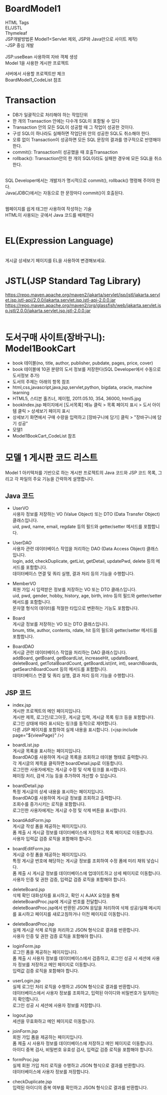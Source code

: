 # BoardModel1
HTML Tags<br>
EL/JSTL<br>
Thymeleaf<br>
JSP개발방법론 Model1<Servlet 제외, JSP와 Java만으로 사이트 제작)<br>
-JSP 중심 개발<br>
<br>
JSP:useBean 사용하여 자바 객체 생성<br>
Model 1을 사용한 게시판 프로젝트<br>

서버에서 사용할 프로젝트만 체크<br>
BoardModel1_CodeList 참조<br>

# Transaction
- DB가 일괄적으로 처리해야 하는 작업단위<br>
- 한 개의 Transaction 안에는 다수개 SQL이 포함될 수 있다<br>
- Transaction 안의 모든 SQL이 성공할 때 그 작업이 성공한 것이다.<br>
- 구성 SQL이 하나라도 실패하면 작업단위 안의 성공한 SQL도 취소해야 한다.<br>
- 오류 없이 Transaction이 성공하면 모든 SQL 문장의 결과를 영구적으로 반영해야 한다.<br>
- commit(): Transaction이 성공했을 때 호출Transaction
- rollback(): Transaction안의 한 개의 SQL이라도 실패한 경우에 모든 SQL을 취소한다.<br>
<br>
SQL Developer에서는 개발자가 명시적으로 commit(), rollback() 명령해 주어야 한다.<br>
Java(JDBC)에서는 자동으로 한 문장마다 commit()이 호출된다.<br>
<br>

웹페이지를 쉽게 태그만 사용하여 작성하는 기술<br>
HTML이 사용되는 곳에서 Java 코드를 배제한다<br><br>
# EL(Expression Language)
<br>
게시글 상세보기 페이지를 EL을 사용하여 변경해보세요.<br>

# JSTL(JSP Standard Tag Library)
https://repo.maven.apache.org/maven2/jakarta/servlet/jsp/jstl/jakarta.servlet.jsp.jstl-api/2.0.0/jakarta.servlet.jsp.jstl-api-2.0.0.jar
<br>
https://repo.maven.apache.org/maven2/org/glassfish/web/jakarta.servlet.jsp.jstl/2.0.0/jakarta.servlet.jsp.jstl-2.0.0.jar<br><br>

# 도서구매 사이트(장바구니): Model1BookCart
- book 테이블(no, title, author, publisher, pubdate, pages, price, cover)
- book 테이블에 10권 분량의 도서 정보를 저장한다(SQL Developer에서 수동으로 도서정보 추가)
- 도서의 주제는 아래의 항목 참조
- html,css,javascript,java,jsp,servlet,python, bigdata, oracle, machine learning
- HTML5, 스티븐 홀즈너, 제이펍, 2011.05.10, 354, 36000, html5.jpg
- bookIndex.jsp 페이지에서 [도서목록] 메뉴 클릭 > 목록 페이지 표시 > 도서 아이템 클릭 > 상세보기 페이지 표시
- 상세보기 화면에서 구매 수량을 입력하고 [장바구니에 담기] 클릭 > "장바구니에 담기 성공"
- 모델1
- Model1BookCart_CodeList 참조<br>


# 모델 1 게시판 코드 리스트
Model 1 아키텍처를 기반으로 하는 게시판 프로젝트의 Java 코드와 JSP 코드 목록, 그리고 각 파일의 주요 기능을 간략하게 설명합니다. <br>

## Java 코드
+ UserVO<br>
사용자 정보를 저장하는 VO (Value Object) 또는 DTO (Data Transfer Object) 클래스입니다.<br>
uid, pwd, name, email, regdate 등의 필드와 getter/setter 메서드를 포함합니다.<br>

+ UserDAO<br>
사용자 관련 데이터베이스 작업을 처리하는 DAO (Data Access Object) 클래스입니다.<br>
login, add, checkDuplicate, getList, getDetail, updatePwd, delete 등의 메서드를 포함합니다.<br>
데이터베이스 연결 및 쿼리 실행, 결과 처리 등의 기능을 수행합니다.<br>

+ MemberVO<br>
회원 가입 시 입력받은 정보를 저장하는 VO 또는 DTO 클래스입니다.<br>
uid, pwd, gender, hobby, history, age, birth, intro 등의 필드와 getter/setter 메서드를 포함합니다.<br>
문자열 형식의 데이터를 적절한 타입으로 변환하는 기능도 포함합니다.<br>

+ Board<br>
게시글 정보를 저장하는 VO 또는 DTO 클래스입니다.<br>
bnum, title, author, contents, rdate, hit 등의 필드와 getter/setter 메서드를 포함합니다.<br>

+ BoardDAO<br>
게시글 관련 데이터베이스 작업을 처리하는 DAO 클래스입니다.<br>
addBoard, getBoard, getBoardList, increaseHit, updateBoard, deleteBoard, getTotalBoardCount, getBoardList(int, int), searchBoards, getSearchBoardCount 등의 메서드를 포함합니다.<br>
데이터베이스 연결 및 쿼리 실행, 결과 처리 등의 기능을 수행합니다.<br>

## JSP 코드

+ index.jsp<br>
게시판 프로젝트의 메인 페이지입니다.<br>
게시판 제목, 로그인/로그아웃, 게시글 입력, 게시글 목록 링크 등을 포함합니다.<br>
로그인 상태에 따라 표시되는 링크를 동적으로 제어합니다.<br>
다른 JSP 페이지를 포함하여 실제 내용을 표시합니다. (<jsp:include page="${viewPage}" />)<br>

+ boardList.jsp<br>
게시글 목록을 표시하는 페이지입니다.<br>
BoardDAO를 사용하여 게시글 목록을 조회하고 테이블 형태로 출력합니다.<br>
각 게시글의 제목을 클릭하면 boardDetail.jsp로 이동합니다.<br>
로그인한 사용자에게는 게시글 수정 및 삭제 링크를 표시합니다.<br>
페이징 처리, 검색 기능 등을 추가하여 개선할 수 있습니다.<br>

+ boardDetail.jsp<br>
특정 게시글의 상세 내용을 표시하는 페이지입니다.<br>
BoardDAO를 사용하여 게시글 정보를 조회하고 출력합니다.<br>
조회수를 증가시키는 로직을 포함합니다.<br>
로그인한 사용자에게는 게시글 수정 및 삭제 버튼을 표시합니다.<br>

+ boardAddForm.jsp<br>
게시글 작성 폼을 제공하는 페이지입니다.<br>
폼 제출 시 게시글 정보를 데이터베이스에 저장하고 목록 페이지로 이동합니다.<br>
사용자 입력값 검증 로직을 포함해야 합니다.<br>

+ boardEditForm.jsp<br>
게시글 수정 폼을 제공하는 페이지입니다.<br>
특정 게시글 번호에 해당하는 게시글 정보를 조회하여 수정 폼에 미리 채워 넣습니다.<br>
폼 제출 시 게시글 정보를 데이터베이스에 업데이트하고 상세 페이지로 이동합니다.<br>
사용자 인증 및 권한 검증, 입력값 검증 로직을 포함해야 합니다.<br>

+ deleteBoard.jsp<br>
삭제 확인 대화상자를 표시하고, 확인 시 AJAX 요청을 통해 deleteBoardProc.jsp에 게시글 번호를 전달합니다.<br>
deleteBoardProc.jsp에서 반환된 JSON 응답을 처리하여 삭제 성공/실패 메시지를 표시하고 페이지를 새로고침하거나 이전 페이지로 이동합니다.<br>

+ deleteBoardProc.jsp<br>
실제 게시글 삭제 로직을 처리하고 JSON 형식으로 결과를 반환합니다.<br>
사용자 인증 및 권한 검증 로직을 포함해야 합니다.<br>

+ loginForm.jsp<br>
로그인 폼을 제공하는 페이지입니다.<br>
폼 제출 시 사용자 정보를 데이터베이스에서 검증하고, 로그인 성공 시 세션에 사용자 정보를 저장하고 메인 페이지로 이동합니다.<br>
입력값 검증 로직을 포함해야 합니다.<br>

+ userLogin.jsp<br>
실제 로그인 처리 로직을 수행하고 JSON 형식으로 결과를 반환합니다.<br>
데이터베이스에서 사용자 정보를 조회하고, 입력된 아이디와 비밀번호가 일치하는지 확인합니다.<br>
로그인 성공 시 세션에 사용자 정보를 저장합니다.<br>

+ logout.jsp<br>
세션을 무효화하고 메인 페이지로 이동합니다.<br>

+ joinForm.jsp<br>
회원 가입 폼을 제공하는 페이지입니다.<br>
폼 제출 시 사용자 정보를 데이터베이스에 저장하고 메인 페이지로 이동합니다.<br>
아이디 중복 검사, 비밀번호 유효성 검사, 입력값 검증 로직을 포함해야 합니다.<br>

+ formProc.jsp<br>
실제 회원 가입 처리 로직을 수행하고 JSON 형식으로 결과를 반환합니다.<br>
데이터베이스에 사용자 정보를 저장합니다.<br>

+ checkDuplicate.jsp<br>
입력된 아이디의 중복 여부를 확인하고 JSON 형식으로 결과를 반환합니다.<br>


